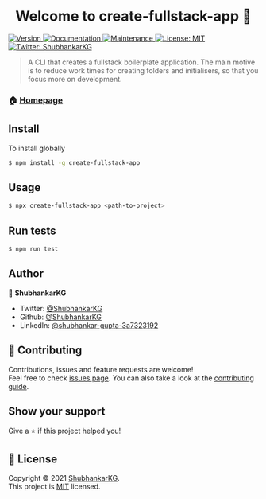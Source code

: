 <h1 align="center">Welcome to create-fullstack-app 👋</h1>
<p>
  <a href="https://www.npmjs.com/package/create-fullstack-app" target="_blank">
    <img alt="Version" src="https://img.shields.io/npm/v/create-fullstack-app.svg">
  </a>
  <a href="https://github.com/ShubhankarKG/create-fullstack-app-js#readme" target="_blank">
    <img alt="Documentation" src="https://img.shields.io/badge/documentation-yes-brightgreen.svg" />
  </a>
  <a href="https://github.com/ShubhankarKG/create-fullstack-app-js/graphs/commit-activity" target="_blank">
    <img alt="Maintenance" src="https://img.shields.io/badge/Maintained%3F-yes-green.svg" />
  </a>
  <a href="https://github.com/ShubhankarKG/create-fullstack-app-js/blob/master/LICENSE" target="_blank">
    <img alt="License: MIT" src="https://img.shields.io/github/license/ShubhankarKG/create-fullstack-app" />
  </a>
  <a href="https://twitter.com/ShubhankarKG" target="_blank">
    <img alt="Twitter: ShubhankarKG" src="https://img.shields.io/twitter/follow/ShubhankarKG.svg?style=social" />
  </a>
</p>

> A CLI that creates a fullstack boilerplate application. The main motive is to reduce work times for creating folders and initialisers, so that you focus more on development.

### 🏠 [Homepage](https://github.com/ShubhankarKG/create-fullstack-app-js#readme)

## Install

To install globally
```sh
$ npm install -g create-fullstack-app
```

## Usage

```sh
$ npx create-fullstack-app <path-to-project>
```

## Run tests

```sh
$ npm run test
```

## Author

👤 **ShubhankarKG**

* Twitter: [@ShubhankarKG](https://twitter.com/ShubhankarKG)
* Github: [@ShubhankarKG](https://github.com/ShubhankarKG)
* LinkedIn: [@shubhankar-gupta-3a7323192](https://linkedin.com/in/shubhankar-gupta-3a7323192)

## 🤝 Contributing

Contributions, issues and feature requests are welcome!<br />Feel free to check [issues page](https://github.com/ShubhankarKG/create-fullstack-app-js/issues). You can also take a look at the [contributing guide](https://github.com/ShubhankarKG/create-fullstack-app-js/blob/master/CONTRIBUTING.md).

## Show your support

Give a ⭐️ if this project helped you!

## 📝 License

Copyright © 2021 [ShubhankarKG](https://github.com/ShubhankarKG).<br />
This project is [MIT](https://github.com/ShubhankarKG/create-fullstack-app-js/blob/master/LICENSE) licensed.
